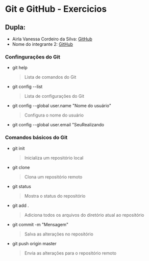 # Git e GitHub - Exercicios

## Dupla:

- Airla Vanessa Cordeiro da Silva: [GitHub](https://github.com/Airla)
- Nome do integrante 2: [GitHub](https://github.com/<usuario>)

### Confingurações do Git

- git help
  > Lista de comandos do Git
- git config --list
  > Lista de configurações do Git
- git config --global user.name "Nome do usuário"
  > Configura o nome do usuário
- git config --global user.email "SeuRealizando

### Comandos básicos do Git

- git init
  > Inicializa um repositório local
- git clone <link-do-repositorio>
  > Clona um repositório remoto
- git status
  > Mostra o status do repositório
- git add .
  > Adiciona todos os arquivos do diretório atual ao repositório
- git commit -m "Mensagem"
  > Salva as alterações no repositório
- git push origin master
  > Envia as alterações para o repositório remoto
